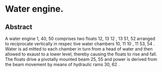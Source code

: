 # Water engine.

## Abstract
A water engine 1, 40, 50 comprises two floats 12, 13 12 , 13 51, 52 arranged to reciprocate vertically in respec tive water chambers 10, 11 10 , 11 53, 54 . Water is ad mitted to each chamber in turn from a head of water and then allowed to exaust to a lower level, thereby causing the floats to rise and fall. The floats drive a pivotally mounted beam 25, 55 and power is derived from the beam movement by means of hydraulic rams 30, 62 .